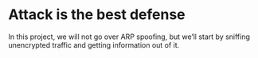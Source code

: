 # Attack is the best defense

In this project, we will not go over ARP spoofing, but we’ll start by sniffing
unencrypted traffic and getting information out of it.
